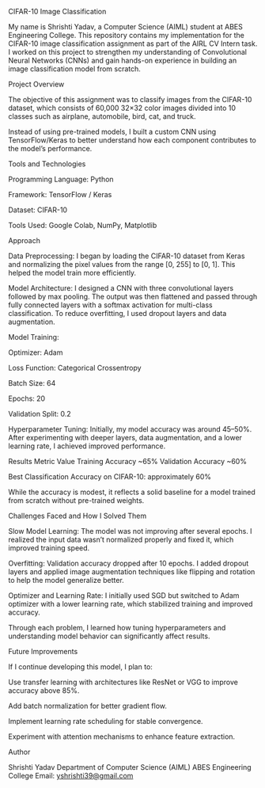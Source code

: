    CIFAR-10 Image Classification

My name is Shrishti Yadav, a Computer Science (AIML) student at ABES Engineering College. This repository contains my implementation for the CIFAR-10 image classification assignment as part of the AIRL CV Intern task.
I worked on this project to strengthen my understanding of Convolutional Neural Networks (CNNs) and gain hands-on experience in building an image classification model from scratch.

Project Overview

The objective of this assignment was to classify images from the CIFAR-10 dataset, which consists of 60,000 32×32 color images divided into 10 classes such as airplane, automobile, bird, cat, and truck.

Instead of using pre-trained models, I built a custom CNN using TensorFlow/Keras to better understand how each component contributes to the model’s performance.

Tools and Technologies

Programming Language: Python

Framework: TensorFlow / Keras

Dataset: CIFAR-10

Tools Used: Google Colab, NumPy, Matplotlib

Approach

Data Preprocessing:
I began by loading the CIFAR-10 dataset from Keras and normalizing the pixel values from the range [0, 255] to [0, 1]. This helped the model train more efficiently.

Model Architecture:
I designed a CNN with three convolutional layers followed by max pooling. The output was then flattened and passed through fully connected layers with a softmax activation for multi-class classification.
To reduce overfitting, I used dropout layers and data augmentation.

Model Training:

Optimizer: Adam

Loss Function: Categorical Crossentropy

Batch Size: 64

Epochs: 20

Validation Split: 0.2

Hyperparameter Tuning:
Initially, my model accuracy was around 45–50%. After experimenting with deeper layers, data augmentation, and a lower learning rate, I achieved improved performance.

Results
Metric	Value
Training Accuracy	~65%
Validation Accuracy	~60%

Best Classification Accuracy on CIFAR-10: approximately 60%

While the accuracy is modest, it reflects a solid baseline for a model trained from scratch without pre-trained weights.

Challenges Faced and How I Solved Them

Slow Model Learning:
The model was not improving after several epochs. I realized the input data wasn’t normalized properly and fixed it, which improved training speed.

Overfitting:
Validation accuracy dropped after 10 epochs. I added dropout layers and applied image augmentation techniques like flipping and rotation to help the model generalize better.

Optimizer and Learning Rate:
I initially used SGD but switched to Adam optimizer with a lower learning rate, which stabilized training and improved accuracy.

Through each problem, I learned how tuning hyperparameters and understanding model behavior can significantly affect results.

Future Improvements

If I continue developing this model, I plan to:

Use transfer learning with architectures like ResNet or VGG to improve accuracy above 85%.

Add batch normalization for better gradient flow.

Implement learning rate scheduling for stable convergence.

Experiment with attention mechanisms to enhance feature extraction.

 

Author

Shrishti Yadav
Department of Computer Science (AIML)
ABES Engineering College
Email: yshrishti39@gmail.com
